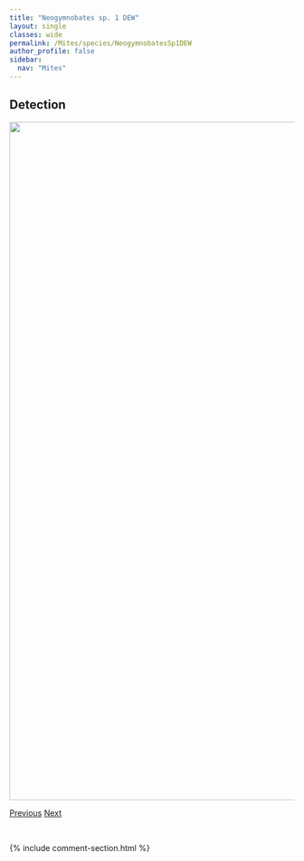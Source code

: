 ```yaml
---
title: "Neogymnobates sp. 1 DEW"
layout: single
classes: wide
permalink: /Mites/species/NeogymnobatesSp1DEW
author_profile: false
sidebar:
  nav: "Mites"
---
```


<h2>Detection</h2>

<a href="https://drive.google.com/uc?export=view&id=1YRpASh8_n5K5FRtLiXGWw1fuIPQ1H3LF">
<img src="https://drive.google.com/uc?export=view&id=1YRpASh8_n5K5FRtLiXGWw1fuIPQ1H3LF" height = "1200" width = "800">
</a>


<a href="/DevelopmentWebsite/Mites/species/NeogymnobatesLuteus" class="pagination--pager" title="Neogymnobates luteus">Previous</a> <a href="/DevelopmentWebsite/Mites/species/NeonothrusHumicola" class="pagination--pager" title="Neonothrus humicola">Next</a>

<p>&nbsp;</p>

{% include comment-section.html %}

